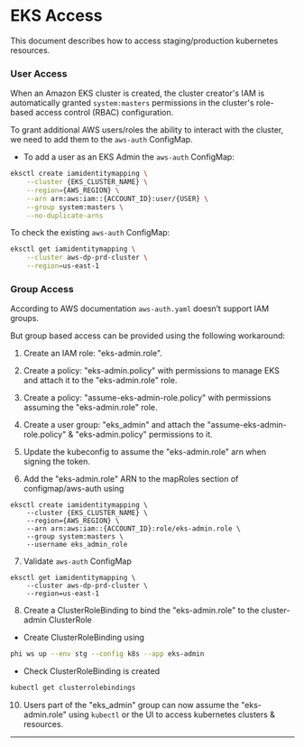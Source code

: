 # EKS Access

This document describes how to access staging/production kubernetes resources.

### User Access

When an Amazon EKS cluster is created, the cluster creator's IAM is automatically granted
`system:masters` permissions in the cluster's role-based access control (RBAC) configuration.

To grant additional AWS users/roles the ability to interact with the cluster,
we need to add them to the `aws-auth` ConfigMap.

- To add a user as an EKS Admin the `aws-auth` ConfigMap:

```sh
eksctl create iamidentitymapping \
    --cluster {EKS_CLUSTER_NAME} \
    --region={AWS_REGION} \
    --arn arn:aws:iam::{ACCOUNT_ID}:user/{USER} \
    --group system:masters \
    --no-duplicate-arns
```

To check the existing `aws-auth` ConfigMap:

```sh
eksctl get iamidentitymapping \
    --cluster aws-dp-prd-cluster \
    --region=us-east-1
```

### Group Access

According to AWS documentation `aws-auth.yaml` doesn’t support IAM groups.

But group based access can be provided using the following workaround:

1. Create an IAM role: "eks-admin.role".

2. Create a policy: "eks-admin.policy" with permissions to manage EKS and attach it to the "eks-admin.role" role.

3. Create a policy: "assume-eks-admin-role.policy" with permissions assuming the "eks-admin.role" role.

4. Create a user group: "eks_admin" and attach the "assume-eks-admin-role.policy" & "eks-admin.policy" permissions to it.

5. Update the kubeconfig to assume the "eks-admin.role" arn when signing the token.

6. Add the "eks-admin.role" ARN to the mapRoles section of configmap/aws-auth using

```
eksctl create iamidentitymapping \
    --cluster {EKS_CLUSTER_NAME} \
    --region={AWS_REGION} \
    --arn arn:aws:iam::{ACCOUNT_ID}:role/eks-admin.role \
    --group system:masters \
    --username eks_admin_role
```

7. Validate `aws-auth` ConfigMap

```
eksctl get iamidentitymapping \
    --cluster aws-dp-prd-cluster \
    --region=us-east-1
```

8. Create a ClusterRoleBinding to bind the "eks-admin.role" to the cluster-admin ClusterRole

- Create ClusterRoleBinding using

```sh
phi ws up --env stg --config k8s --app eks-admin
```

- Check ClusterRoleBinding is created

```sh
kubectl get clusterrolebindings
```

10. Users part of the "eks_admin" group can now assume the "eks-admin.role"
    using `kubectl` or the UI to access kubernetes clusters & resources.

---
